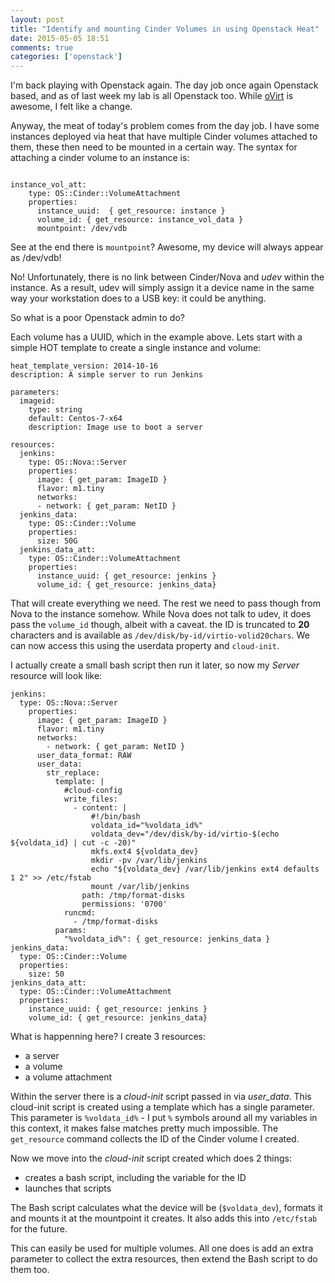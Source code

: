 ```yaml
---
layout: post
title: "Identify and mounting Cinder Volumes in using Openstack Heat"
date: 2015-05-05 18:51
comments: true
categories: ['openstack']
---
```

I'm back playing with Openstack again. The day job once again Openstack based, and as of last week my lab is all Openstack too. While [oVirt](http://ovirt.org) is awesome, I felt like a change.

Anyway, the meat of today's problem comes from the day job. I have some instances deployed via heat that have multiple Cinder volumes attached to them, these then need to be mounted in a certain way. The syntax for attaching a cinder volume to an instance is:

```

instance_vol_att:
    type: OS::Cinder::VolumeAttachment
    properties:
      instance_uuid:  { get_resource: instance }
      volume_id: { get_resource: instance_vol_data }
      mountpoint: /dev/vdb
```

See at the end there is `mountpoint`? Awesome, my device will always appear as /dev/vdb!

No! Unfortunately, there is no link between Cinder/Nova and _udev_ within the instance. As a result, udev will simply assign it a device name in the same way your workstation does to a USB key: it could be anything.

So what is a poor Openstack admin to do? 

Each volume has a UUID, which in the example above. Lets start with a simple HOT template to create a single instance and volume:

```
heat_template_version: 2014-10-16
description: A simple server to run Jenkins

parameters:
  imageid:
    type: string
    default: Centos-7-x64
    description: Image use to boot a server

resources:
  jenkins:
    type: OS::Nova::Server
    properties:
      image: { get_param: ImageID }
      flavor: m1.tiny
      networks:
      - network: { get_param: NetID }
  jenkins_data:
    type: OS::Cinder::Volume
    properties:
      size: 50G
  jenkins_data_att:
    type: OS::Cinder::VolumeAttachment
    properties:
      instance_uuid: { get_resource: jenkins }
      volume_id: { get_resource: jenkins_data}
```

That will create everything we need. The rest we need to pass though from Nova to the instance somehow. While Nova does not talk to udev, it does pass the `volume_id` though, albeit with a caveat. the ID is truncated to **20** characters and is available as `/dev/disk/by-id/virtio-volid20chars`. We can now access this using the userdata property and `cloud-init`.

I actually create a small bash script then run it later, so now my _Server_ resource will look like:

```
jenkins:
  type: OS::Nova::Server
    properties:
      image: { get_param: ImageID }
      flavor: m1.tiny
      networks:
        - network: { get_param: NetID }
      user_data_format: RAW
      user_data:
        str_replace:
          template: |
            #cloud-config
            write_files:
              - content: |
                  #!/bin/bash
                  voldata_id="%voldata_id%"
                  voldata_dev="/dev/disk/by-id/virtio-$(echo ${voldata_id} | cut -c -20)"
                  mkfs.ext4 ${voldata_dev}               
                  mkdir -pv /var/lib/jenkins
                  echo "${voldata_dev} /var/lib/jenkins ext4 defaults 1 2" >> /etc/fstab
                  mount /var/lib/jenkins
                path: /tmp/format-disks
                permissions: '0700'
            runcmd:
              - /tmp/format-disks
          params:
            "%voldata_id%": { get_resource: jenkins_data }
jenkins_data:
  type: OS::Cinder::Volume
  properties:
    size: 50
jenkins_data_att:
  type: OS::Cinder::VolumeAttachment
  properties:
    instance_uuid: { get_resource: jenkins }
    volume_id: { get_resource: jenkins_data}
```

What is happenning here? I create 3 resources:

  - a server
  - a volume
  - a volume attachment

Within the server there is a _cloud-init_ script passed in via _user_data_. This cloud-init script is created using a template which has a single parameter. This parameter is `%voldata_id%` - I put `%` symbols around all my variables in this context, it makes false matches pretty much impossible. The `get_resource` command collects the ID of the Cinder volume I created.

Now we move into the _cloud-init_ script created which does 2 things:

  - creates a bash script, including the variable for the ID
  - launches that scripts
  
The Bash script calculates what the device will be (`$voldata_dev`), formats it and mounts it at the mountpoint it creates. It also adds this into `/etc/fstab` for the future.

This can easily be used for multiple volumes. All one does is add an extra parameter to collect the extra resources, then extend the Bash script to do them too.
